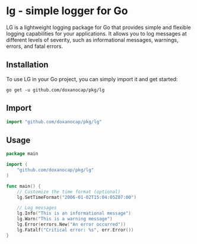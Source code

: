 # lg - simple logger for Go

LG is a lightweight logging package for Go that provides simple and flexible logging capabilities for your applications. It allows you to log messages at different levels of severity, such as informational messages, warnings, errors, and fatal errors.

## Installation

To use LG in your Go project, you can simply import it and get started:

```shell
go get -u github.com/doxanocap/pkg/lg
```

## Import 
```go
import "github.com/doxanocap/pkg/lg"
```

## Usage

```go
package main

import (
	"github.com/doxanocap/pkg/lg"
)

func main() {
	// Customize the time format (optional)
	lg.SetTimeFormat("2006-01-02T15:04:05Z07:00")

	// Log messages
	lg.Info("This is an informational message")
	lg.Warn("This is a warning message")
	lg.Error(errors.New("An error occurred"))
	lg.Fatalf("Critical error: %s", err.Error())
}
```

